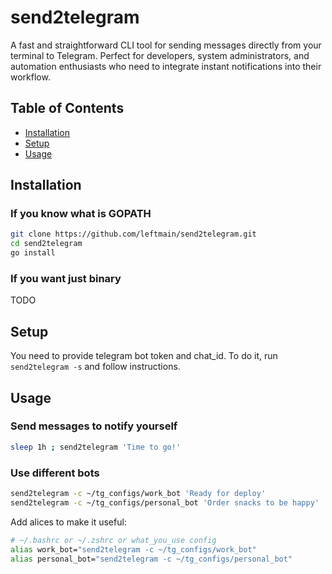 # send2telegram

A fast and straightforward CLI tool for sending messages directly from your terminal to Telegram. Perfect for developers, system administrators, and automation enthusiasts who need to integrate instant notifications into their workflow.

## Table of Contents

- [Installation](#installation)
- [Setup](#setup)
- [Usage](#usage)


## Installation

### If you know what is GOPATH
```bash
git clone https://github.com/leftmain/send2telegram.git
cd send2telegram
go install
```

### If you want just binary
TODO

## Setup
You need to provide telegram bot token and chat_id.
To do it, run `send2telegram -s` and follow instructions.


## Usage

### Send messages to notify yourself
```bash
sleep 1h ; send2telegram 'Time to go!'
```

### Use different bots
```bash
send2telegram -c ~/tg_configs/work_bot 'Ready for deploy'
send2telegram -c ~/tg_configs/personal_bot 'Order snacks to be happy'
```

Add alices to make it useful:
```bash
# ~/.bashrc or ~/.zshrc or what_you_use config
alias work_bot="send2telegram -c ~/tg_configs/work_bot"
alias personal_bot="send2telegram -c ~/tg_configs/personal_bot"
```

